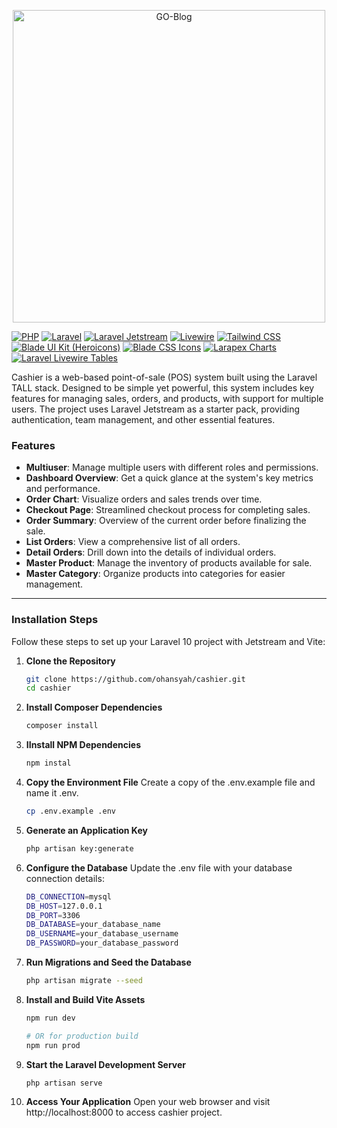 <p align="center">
    <img src="https://raw.githubusercontent.com/laravel/art/master/logo-lockup/5%20SVG/2%20CMYK/1%20Full%20Color/laravel-logolockup-cmyk-red.svg" alt="GO-Blog" width="500">
</p>

[![PHP](https://img.shields.io/badge/PHP-%5E8.2-blue)](https://www.php.net/) [![Laravel](https://img.shields.io/badge/Laravel-%5E11.0-blue)](https://laravel.com/) [![Laravel Jetstream](https://img.shields.io/badge/Laravel_Jetstream-%5E5.1-blue)](https://jetstream.laravel.com/) [![Livewire](https://img.shields.io/badge/Livewire-%5E3.0-blue)](https://laravel-livewire.com/) [![Tailwind CSS](https://img.shields.io/badge/Tailwind_CSS-%5E3.0-blue)](https://tailwindcss.com/) [![Blade UI Kit (Heroicons)](https://img.shields.io/badge/Blade_UI_Kit_(Heroicons)-%5E2.3-blue)](https://blade-ui-kit.com) [![Blade CSS Icons](https://img.shields.io/badge/Blade_CSS_Icons-%5E1.4-blue)](https://github.com/khatabwedaa/blade-css-icons) [![Larapex Charts](https://img.shields.io/badge/Larapex_Charts-dev--master-blue)](https://github.com/ArielMejiaDev/larapex-charts) [![Laravel Livewire Tables](https://img.shields.io/badge/Laravel_Livewire_Tables-%5E3.2-blue)](https://github.com/rappasoft/laravel-livewire-tables)


Cashier is a web-based point-of-sale (POS) system built using the Laravel TALL stack. Designed to be simple yet powerful, this system includes key features for managing sales, orders, and products, with support for multiple users. The project uses Laravel Jetstream as a starter pack, providing authentication, team management, and other essential features.

   

### Features

- **Multiuser**: Manage multiple users with different roles and permissions.
- **Dashboard Overview**: Get a quick glance at the system's key metrics and performance.
- **Order Chart**: Visualize orders and sales trends over time.
- **Checkout Page**: Streamlined checkout process for completing sales.
- **Order Summary**: Overview of the current order before finalizing the sale.
- **List Orders**: View a comprehensive list of all orders.
- **Detail Orders**: Drill down into the details of individual orders.
- **Master Product**: Manage the inventory of products available for sale.
- **Master Category**: Organize products into categories for easier management.

---

### Installation Steps
Follow these steps to set up your Laravel 10 project with Jetstream and Vite:

1. **Clone the Repository**
   ```bash
   git clone https://github.com/ohansyah/cashier.git
   cd cashier
2. **Install Composer Dependencies**
   ```bash
   composer install
3. **IInstall NPM Dependencies**
   ```bash
   npm instal
4. **Copy the Environment File**
   Create a copy of the .env.example file and name it .env.
   ```bash
   cp .env.example .env
5. **Generate an Application Key**
   ```bash
   php artisan key:generate
6. **Configure the Database**
   Update the .env file with your database connection details:
   ```bash
   DB_CONNECTION=mysql
   DB_HOST=127.0.0.1
   DB_PORT=3306
   DB_DATABASE=your_database_name
   DB_USERNAME=your_database_username
   DB_PASSWORD=your_database_password
7. **Run Migrations and Seed the Database**
   ```bash
   php artisan migrate --seed
8. **Install and Build Vite Assets**
   ```bash
   npm run dev

   # OR for production build
   npm run prod
9.  **Start the Laravel Development Server**
    ```bash
    php artisan serve
10. **Access Your Application**
Open your web browser and visit http://localhost:8000 to access cashier project.
